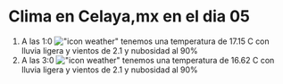 # Clima en Celaya,mx en el dia 05

1. A las 1:0 !["icon weather"](http://openweathermap.org/img/w/10n.png) tenemos una temperatura de 17.15 C con lluvia ligera y  vientos de 2.1 y nubosidad al 90%
1. A las 3:0 !["icon weather"](http://openweathermap.org/img/w/10n.png) tenemos una temperatura de 16.62 C con lluvia ligera y  vientos de 2.1 y nubosidad al 90%
